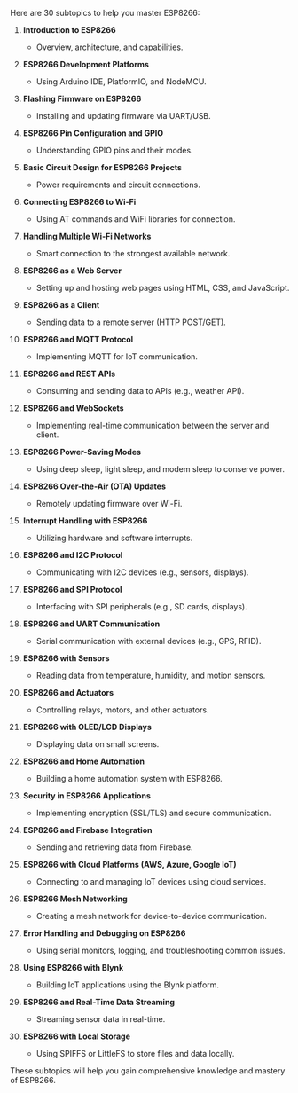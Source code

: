 Here are 30 subtopics to help you master ESP8266:

1. **Introduction to ESP8266**  
   - Overview, architecture, and capabilities.

2. **ESP8266 Development Platforms**  
   - Using Arduino IDE, PlatformIO, and NodeMCU.

3. **Flashing Firmware on ESP8266**  
   - Installing and updating firmware via UART/USB.

4. **ESP8266 Pin Configuration and GPIO**  
   - Understanding GPIO pins and their modes.

5. **Basic Circuit Design for ESP8266 Projects**  
   - Power requirements and circuit connections.

6. **Connecting ESP8266 to Wi-Fi**  
   - Using AT commands and WiFi libraries for connection.

7. **Handling Multiple Wi-Fi Networks**  
   - Smart connection to the strongest available network.

8. **ESP8266 as a Web Server**  
   - Setting up and hosting web pages using HTML, CSS, and JavaScript.

9. **ESP8266 as a Client**  
   - Sending data to a remote server (HTTP POST/GET).

10. **ESP8266 and MQTT Protocol**  
    - Implementing MQTT for IoT communication.

11. **ESP8266 and REST APIs**  
    - Consuming and sending data to APIs (e.g., weather API).

12. **ESP8266 and WebSockets**  
    - Implementing real-time communication between the server and client.

13. **ESP8266 Power-Saving Modes**  
    - Using deep sleep, light sleep, and modem sleep to conserve power.

14. **ESP8266 Over-the-Air (OTA) Updates**  
    - Remotely updating firmware over Wi-Fi.

15. **Interrupt Handling with ESP8266**  
    - Utilizing hardware and software interrupts.

16. **ESP8266 and I2C Protocol**  
    - Communicating with I2C devices (e.g., sensors, displays).

17. **ESP8266 and SPI Protocol**  
    - Interfacing with SPI peripherals (e.g., SD cards, displays).

18. **ESP8266 and UART Communication**  
    - Serial communication with external devices (e.g., GPS, RFID).

19. **ESP8266 with Sensors**  
    - Reading data from temperature, humidity, and motion sensors.

20. **ESP8266 and Actuators**  
    - Controlling relays, motors, and other actuators.

21. **ESP8266 with OLED/LCD Displays**  
    - Displaying data on small screens.

22. **ESP8266 and Home Automation**  
    - Building a home automation system with ESP8266.

23. **Security in ESP8266 Applications**  
    - Implementing encryption (SSL/TLS) and secure communication.

24. **ESP8266 and Firebase Integration**  
    - Sending and retrieving data from Firebase.

25. **ESP8266 with Cloud Platforms (AWS, Azure, Google IoT)**  
    - Connecting to and managing IoT devices using cloud services.

26. **ESP8266 Mesh Networking**  
    - Creating a mesh network for device-to-device communication.

27. **Error Handling and Debugging on ESP8266**  
    - Using serial monitors, logging, and troubleshooting common issues.

28. **Using ESP8266 with Blynk**  
    - Building IoT applications using the Blynk platform.

29. **ESP8266 and Real-Time Data Streaming**  
    - Streaming sensor data in real-time.

30. **ESP8266 with Local Storage**  
    - Using SPIFFS or LittleFS to store files and data locally.

These subtopics will help you gain comprehensive knowledge and mastery of ESP8266.